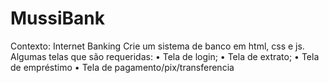 # MussiBank
Contexto: Internet Banking Crie um sistema de banco em html, css e js. Algumas telas que são requeridas: •    Tela de login; •    Tela de extrato; •    Tela de empréstimo •    Tela de pagamento/pix/transferencia
